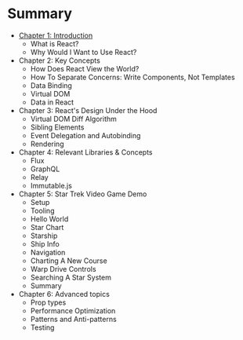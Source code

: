 # Summary

* [Chapter 1: Introduction](chapters/chapter_1.md)
   * What is React?
   * Why Would I Want to Use React?
* Chapter 2: Key Concepts
   * How Does React View the World?
   * How To Separate Concerns: Write Components, Not Templates
   * Data Binding
   * Virtual DOM
   * Data in React
* Chapter 3: React's Design Under the Hood
   * Virtual DOM Diff Algorithm
   * Sibling Elements
   * Event Delegation and Autobinding
   * Rendering
* Chapter 4: Relevant Libraries & Concepts
   * Flux
   * GraphQL
   * Relay
   * Immutable.js
* Chapter 5: Star Trek Video Game Demo
    * Setup
    * Tooling
    * Hello World
    * Star Chart
    * Starship
    * Ship Info
    * Navigation
    * Charting A New Course
    * Warp Drive Controls
    * Searching A Star System
    * Summary
* Chapter 6: Advanced topics
   * Prop types
   * Performance Optimization
   * Patterns and Anti-patterns
   * Testing

